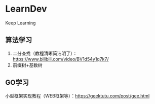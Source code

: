 # LearnDev
Keep Learning


## 算法学习
1. 二分查找（教程清晰简洁明了）：https://www.bilibili.com/video/BV1d54y1q7k7/
2. 前缀树+基数树

## GO学习
小型框架实现教程（WEB框架等）：https://geektutu.com/post/gee.html
